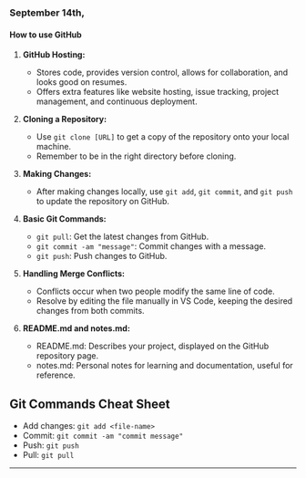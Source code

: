 ### September 14th,
#### How to use GitHub
1. **GitHub Hosting:**
   - Stores code, provides version control, allows for collaboration, and looks good on resumes.
   - Offers extra features like website hosting, issue tracking, project management, and continuous deployment.

2. **Cloning a Repository:**
   - Use `git clone [URL]` to get a copy of the repository onto your local machine.
   - Remember to be in the right directory before cloning.

3. **Making Changes:**
   - After making changes locally, use `git add`, `git commit`, and `git push` to update the repository on GitHub.

4. **Basic Git Commands:**
   - `git pull`: Get the latest changes from GitHub.
   - `git commit -am "message"`: Commit changes with a message.
   - `git push`: Push changes to GitHub.
   
5. **Handling Merge Conflicts:**
   - Conflicts occur when two people modify the same line of code.
   - Resolve by editing the file manually in VS Code, keeping the desired changes from both commits.

6. **README.md and notes.md:**
   - README.md: Describes your project, displayed on the GitHub repository page.
   - notes.md: Personal notes for learning and documentation, useful for reference.

## Git Commands Cheat Sheet

- Add changes: `git add <file-name>`
- Commit: `git commit -am "commit message"`
- Push: `git push`
- Pull: `git pull`

---
